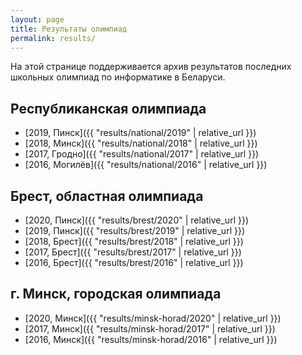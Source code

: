 ```yaml
---
layout: page
title: Результаты олимпиад
permalink: results/
---
```


На этой странице поддерживается архив результатов последних школьных
олимпиад по информатике в Беларуси.

## Республиканская олимпиада

* [2019, Пинск]({{ "results/national/2019" | relative_url }})
* [2018, Минск]({{ "results/national/2018" | relative_url }})
* [2017, Гродно]({{ "results/national/2017" | relative_url }})
* [2016, Могилёв]({{ "results/national/2016" | relative_url }})

## Брест, областная олимпиада

* [2020, Пинск]({{ "results/brest/2020" | relative_url }})
* [2019, Пинск]({{ "results/brest/2019" | relative_url }})
* [2018, Брест]({{ "results/brest/2018" | relative_url }})
* [2017, Брест]({{ "results/brest/2017" | relative_url }})
* [2016, Брест]({{ "results/brest/2016" | relative_url }})

## г. Минск, городская олимпиада

* [2020, Минск]({{ "results/minsk-horad/2020" | relative_url }})
* [2017, Минск]({{ "results/minsk-horad/2017" | relative_url }})
* [2016, Минск]({{ "results/minsk-horad/2016" | relative_url }})
